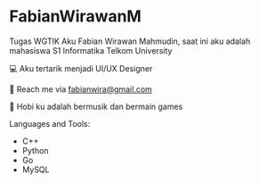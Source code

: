 # FabianWirawanM
Tugas WGTIK
Aku Fabian Wirawan Mahmudin, saat ini aku adalah mahasiswa S1 Informatika Telkom University

💻 Aku tertarik menjadi UI/UX Designer

📩 Reach me via fabianwira@gmail.com

🌟 Hobi ku adalah bermusik dan bermain games

Languages and Tools:
- C++
- Python
- Go
- MySQL 
